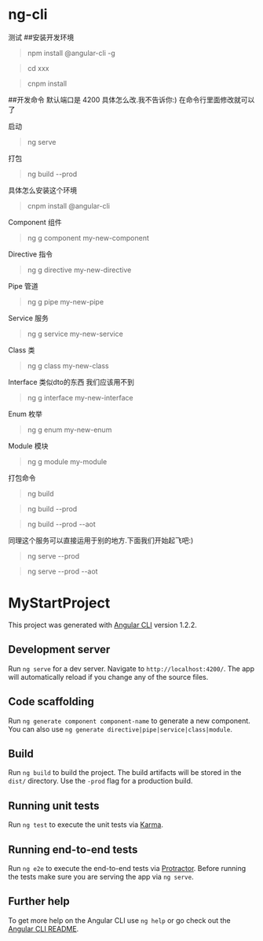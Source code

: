 # ng-cli
测试
##安装开发环境 

>npm install @angular-cli -g

>cd xxx

>cnpm install


##开发命令 默认端口是 4200 具体怎么改.我不告诉你:) 在命令行里面修改就可以了

启动
>ng serve

打包
>ng build --prod



具体怎么安装这个环境

>cnpm install @angular-cli



Component 组件
>ng g component my-new-component

Directive 指令
>ng g directive my-new-directive

Pipe 管道
>ng g pipe my-new-pipe

Service 服务
>ng g service my-new-service

Class 类
>ng g class my-new-class

Interface 类似dto的东西 我们应该用不到
>ng g interface my-new-interface

Enum 枚举
>ng g enum my-new-enum

Module 模块
>ng g module my-module

打包命令
>ng build 

>ng build --prod

>ng build --prod --aot 

同理这个服务可以直接运用于别的地方.下面我们开始起飞吧:)
>ng serve --prod

>ng serve --prod --aot 





# MyStartProject

This project was generated with [Angular CLI](https://github.com/angular/angular-cli) version 1.2.2.

## Development server

Run `ng serve` for a dev server. Navigate to `http://localhost:4200/`. The app will automatically reload if you change any of the source files.

## Code scaffolding

Run `ng generate component component-name` to generate a new component. You can also use `ng generate directive|pipe|service|class|module`.

## Build

Run `ng build` to build the project. The build artifacts will be stored in the `dist/` directory. Use the `-prod` flag for a production build.

## Running unit tests

Run `ng test` to execute the unit tests via [Karma](https://karma-runner.github.io).

## Running end-to-end tests

Run `ng e2e` to execute the end-to-end tests via [Protractor](http://www.protractortest.org/).
Before running the tests make sure you are serving the app via `ng serve`.

## Further help

To get more help on the Angular CLI use `ng help` or go check out the [Angular CLI README](https://github.com/angular/angular-cli/blob/master/README.md).
